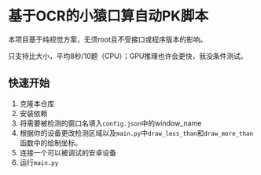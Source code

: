 # 基于OCR的小猿口算自动PK脚本

本项目基于纯视觉方案，无须root且不受接口或程序版本的影响。

只支持比大小，平均8秒/10题（CPU）；GPU推理也许会更快，我没条件测试。

## 快速开始

1. 克隆本仓库
2. 安装依赖
3. 将需要被检测的窗口名填入`config.json`中的window_name
4. 根据你的设备更改检测区域以及`main.py`中`draw_less_than`和`draw_more_than`函数中的绘制坐标。
5. 连接一个可以被调试的安卓设备
6. 运行`main.py`